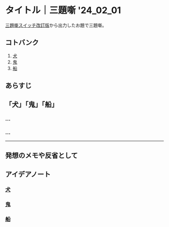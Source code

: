 # タイトル｜三題噺 '24_02_01

[三題噺スイッチ改訂版](https://mayoi.tokyo/switch/switch2.html)から出力したお題で三題噺。

## コトバンク

1. [犬](https://kotobank.jp/word/%E7%8A%AC-435259)
2. [鬼](https://kotobank.jp/word/%E9%AC%BC-40829)
3. [船](https://kotobank.jp/word/%E8%88%B9-125569)

## あらすじ

## 「犬」「鬼」「船」

### ...

### ...

---

## 発想のメモや反省として

## アイデアノート

### [犬](https://kotobank.jp/word/%E7%8A%AC-435259)

### [鬼](https://kotobank.jp/word/%E9%AC%BC-40829)

### [船](https://kotobank.jp/word/%E8%88%B9-125569)
